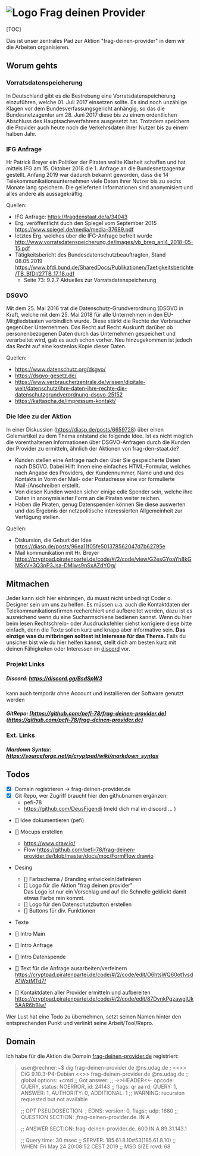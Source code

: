 ﻿ # ![Logo](https://pefi-78.github.io/frag-deinen-provider.de/images/logo/logo_color_96.png) Frag deinen Provider

[TOC]

Das ist unser zentrales Pad zur Aktion "frag-deinen-provider" in dem wir die Arbeiten organisieren.

## Worum gehts

### Vorratsdatenspeicherung
In Deutschland gibt es die Bestrebung eine Vorratsdatenspeicherung einzuführen, welche 01. Juli 2017 einsetzen sollte. Es sind noch unzählige Klagen vor dem Bundesverfassungsgericht anhängig, so das die Bundesnetzagentur am 28. Juni 2017 diese bis zu einem ordentlichen Abschluss des Hauptsacheverfahrens ausgesetzt hat. Trotzdem speichern die Provider auch heute noch die Verkehrsdaten ihrer Nutzer bis zu einem halben Jahr.

### IFG Anfrage
Hr Patrick Breyer ein Politiker der Piraten wollte Klarheit schaffen und hat mittels IFG am 15. Oktober 2018 die 1. Anfrage an die Bundesnetzagentur gestellt. Anfang 2019 war dadurch bekannt geworden, dass die 14 Telekommunikationsunternehmen viele Daten ihrer Nutzer bis zu sechs Monate lang speichern. Die gelieferten Informationen sind anonymisiert und alles andere als aussagekräftig.

Quellen:
* IFG Anfrage: https://fragdenstaat.de/a/34043
* Erg. veröffentlicht duch den Spiegel vom September 2015  https://www.spiegel.de/media/media-37689.pdf
* letztes Erg. welches über die IFG-Anfrage befreit wurde   http://www.vorratsdatenspeicherung.de/images/vb_breg_anl4_2018-05-15.pdf
* Tätigkeitsbericht des Bundesdatenschutzbeauftragten, Stand 08.05.2019  https://www.bfdi.bund.de/SharedDocs/Publikationen/Taetigkeitsberichte/TB_BfDI/27TB_17_18.pdf
	* Seite 73: 9.2.7 Aktuelles zur Vorratsdatenspeicherung

### DSGVO

Mit dem 25. Mai 2016 trat die  Datenschutz-Grundverordnung (DSGVO in Kraft, welche mit dem 25. Mai 2018 für alle Unternehmen in den  EU-Mitgliedstaaten verbindlich wurde. Diese stärkt die Rechte der Verbraucher gegenüber Unternehmen. Das Recht auf Recht Auskunft darüber ob personenbezogenen Daten durch das Unternehmen gespeichert und verarbeitet wird, gab es auch schon vorher. Neu hinzugekommen ist jedoch das Recht auf eine kostenlos Kopie dieser Daten. 

Quellen:
* https://www.datenschutz.org/dsgvo/
* https://dsgvo-gesetz.de/
* https://www.verbraucherzentrale.de/wissen/digitale-welt/datenschutz/ihre-daten-ihre-rechte-die-datenschutzgrundverordnung-dsgvo-25152
* https://kattascha.de/impressum-kontakt/


### Die Idee zu der Aktion 
In einer Diskussion (https://diasp.de/posts/6659728) über einen Golemartikel zu dem Thema entstand die folgende Idee. Ist es nicht möglich die vorenthaltenen Informationen über DSGVO-Anfragen durch die Kunden der Provider zu ermitteln, ähnlich der Aktionen von frag-den-staat.de?

* Kunden stellen eine Anfrage nach den über Sie gespeicherte Daten  nach DSGVO. Dabei Hilft ihnen eine einfaches HTML-Formular, welches nach Angabe des Providers, der Kundennummer, Name und und des Kontakts in Vorm der Mail- oder Postadresse eine vor formulierte Mail-/Anschreiben erstellt.
* Von diesen Kunden werden sicher einige edle Spender sein, welche ihre Daten in anonymisierter Form an die Piraten weiter reichen.
* Haben die Piraten, genug Datenspenden können Sie diese auswerten und das Ergebnis der netzpolitische interessierten Allgemeinheit zur Verfügung stellen.

Quellen:
* Diskursion, die Geburt der Idee https://diasp.de/posts/96ea11f05fe501378562047d7b62795e
* Mail kommunikation mit Hr. Breyer 
https://cryptpad.piratenpartei.de/code/#/2/code/view/G2esGYoaYh8kGMSxV+3Q3pP3Jsa-DMIws9nSxAZdYOg/

## Mitmachen
Jeder kann sich hier einbringen, du musst nicht unbedingt Coder o. Designer sein um uns zu helfen. Es müssen u.a. auch die Kontaktdaten der Telekommunikationsfirmen recherchiert und aufbereitet werden, dazu ist es ausreichend wenn du eine Sucharmschiene bedienen kannst. Wenn du hier beim lesen Rechtschreib- oder Ausdrucksfehler siehst korrigiere diese bitte einfach, denn die Texte sollen kurz und knapp aber informative sein. **Das einzige was du mitbringen solltest ist Interesse für das Thema.**
Falls du unsicher bist wie du hier helfen kannst, stellt dich am besten kurz mit deinen Fähigkeiten oder Interessen im [discord](https://discord.gg/BsdSpW3) vor.

### Projekt Links 
##### Discord: https://discord.gg/BsdSpW3 <br>
  kann auch temporär ohne Account und installieren der Software genutzt werden
##### GitRepo: [https://github.com/pefi-78/frag-deinen-provider.de](https://github.com/pefi-78/frag-deinen-provider.de)

### Ext. Links
##### Mardown Syntax: https://sourceforge.net/p/cryptpad/wiki/markdown_syntax

## Todos

* [X] Domain registrieren -> frag-deinen-provider.de
* [X] Git Repo, wer Zugriff braucht hier den githubnamen ergänzen: 
  * pefi-78   
  * https://github.com/DeusFigendi (meld dich mal im discord ... )
* [] Idee dokumentieren (pefi)
* [] Mocups erstellen
	* https://www.draw.io/
	* Flow https://github.com/pefi-78/frag-deinen-provider.de/blob/master/docs/moc/FormFlow.drawio

* Desing
  * [] Farbschema / Branding entwickeln/definieren  
  * [] Logo für die Aktion "frag deinen provider"<br>
  Das Logo ist nur ein Vorschlag und auf die Schnelle geklickt damit etwas Farbe rein kommt.
  * [] Logo für den Datenschutzbutton erstellen 
  * [] Buttons für div. Funktionen 

* Texte
 * [] Intro Main
 * [] Intro Anfrage
 * [] Intro Datenspende
 * [] Text für die Anfrage ausarbeiten/verfeinern
https://cryptpad.piratenpartei.de/code/#/2/code/edit/O6htsWQ60ot1vsdA1WxtMTd7/
* [] Kontaktdaten aller Provider ermitteln und aufbereiten
https://cryptpad.piratenpartei.de/code/#/2/code/edit/87DvnkPgzawgIUk5AAR6bBlw/


Wer Lust hat eine Todo zu übernehmen, setzt seinen Namen hinter den entsprechenden Punkt und verlinkt seine Arbeit/Tool/Repro. 

## Domain
Ich habe für die Aktion die Domain [frag-deinen-provider.de](http://frag-deinen-provider.de) registriert:
>user@rechner:~$ dig frag-deinen-provider.de @ns.udag.de
>; <<>> DiG 9.10.3-P4-Debian <<>> frag-deinen-provider.de @ns.udag.de
>;; global options: +cmd
>;; Got answer:
>;; ->>HEADER<<- opcode: QUERY, status: NOERROR, id: 24143
>;; flags: qr aa rd; QUERY: 1, ANSWER: 1, AUTHORITY: 0, ADDITIONAL: 1
>;; WARNING: recursion requested but not available
>
>;; OPT PSEUDOSECTION:
>; EDNS: version: 0, flags:; udp: 1680
>;; QUESTION SECTION:
>;frag-deinen-provider.de.	IN	A
>
>;; ANSWER SECTION:
>frag-deinen-provider.de. 600	IN	A	89.31.143.1
>
>;; Query time: 30 msec
>;; SERVER: 185.61.8.10#53(185.61.8.10)
>;; WHEN: Fri May 24 20:08:52 CEST 2019
>;; MSG SIZE  rcvd: 68

